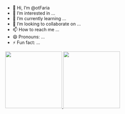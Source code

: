- 👋 Hi, I’m @otFaria
- 👀 I’m interested in ...
- 🌱 I’m currently learning ...
- 💞️ I’m looking to collaborate on ...
- 📫 How to reach me ...
- 😄 Pronouns: ...
- ⚡ Fun fact: ...

<!---
otFaria/otFaria is a ✨ special ✨ repository because its `README.md` (this file) appears on your GitHub profile.
You can click the Preview link to take a look at your changes.
--->

<div>
<a href="https://github.com/seu-usuário-aqui">
<img loading="lazy" height="180em" src="https://github-readme-stats.vercel.app/api/top-langs/?username=otFaria&layout=compact&langs_count=7&theme=dracula"/>
<img loading="lazy" height="180em" src="https://github-readme-stats.vercel.app/api?username=otFaria&show_icons=true&theme=dracula&include_all_commits=true&count_private=true"/>
</div>
